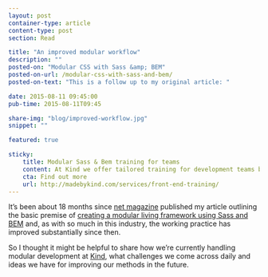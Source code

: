 ```yaml
---
layout: post
container-type: article
content-type: post
section: Read

title: "An improved modular workflow"
description: ""
posted-on: "Modular CSS with Sass &amp; BEM"
posted-on-url: /modular-css-with-sass-and-bem/
posted-on-text: "This is a follow up to my original article: "

date: 2015-08-11 09:45:00
pub-time: 2015-08-11T09:45

share-img: "blog/improved-workflow.jpg"
snippet: ""

featured: true

sticky:
    title: Modular Sass & Bem training for teams
    content: At Kind we offer tailored training for development teams based on these methods.
    cta: Find out more
    url: http://madebykind.com/services/front-end-training/
---
```


It’s been about 18 months since [net magazine](http://www.creativebloq.com/net-magazine) published my article outlining the basic premise of [creating a modular living framework using Sass and BEM](/modular-css-with-sass-and-bem/) and, as with so much in this industry, the working practice has improved substantially since then.

So I thought it might be helpful to share how we&rsquo;re currently handling modular development at [Kind](http://madebykind.com/), what challenges we come across daily and ideas we have for improving our methods in the future.